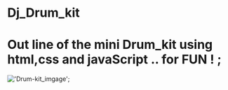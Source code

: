 # Dj_Drum_kit
# Out line of the mini Drum_kit using html,css and javaScript .. for FUN ! ;

!['Drum-kit_imgage']('https://github.com/pavantanniru/Dj_Drum_kit/blob/main/Drum_kit.png?raw=true');

